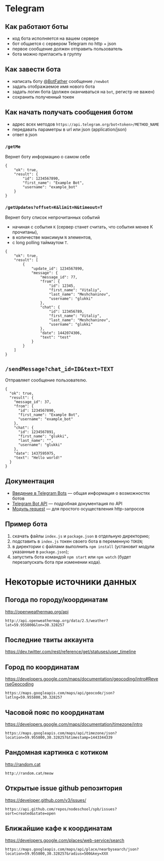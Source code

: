 # Telegram

## Как работают боты
- код бота исполняется на вашем сервере
- бот общается с сервером Telegram по http + json
- первое сообщение должен отправить пользователь
- бота можно пригласить в группу

## Как завести бота
- написать боту [@BotFather](https://telegram.me/botfather) сообщение `/newbot`
- задать отображаемое имя нового бота
- задать логин бота (должен оканчиваться на `bot`, регистр не важен)
- сохранить полученный токен

## Как начать получать сообщения ботом
- адрес всех методов `https://api.telegram.org/bot<token>/METHOD_NAME`
- передавать параметры в url или json (application/json)
- ответ в json

### `/getMe`
Вернет боту информацию о самом себе
```
{
    "ok": true,
    "result": {
        "id": 1234567890,
        "first_name": "Example Bot",
        "username": "example_bot"
    }
}
```

### `/getUpdates?offset=K&limit=N&timeout=T`
Вернет боту список непрочитанных событий
- начиная с события `K` (сервер станет считать, что события менее K прочитаны),
- в количестве максимум `N` элементов,
- с long polling таймаутом `T`.
```
{
    "ok": true,
    "result": [
        {
            "update_id": 1234567890,
            "message": {
                "message_id": 77,
                "from": {
                    "id": 12345,
                    "first_name": "Vitaliy",
                    "last_name": "Meshchaninov",
                    "username": "glukki"
                },
                "chat": {
                    "id": 123456789,
                    "first_name": "Vitaliy",
                    "last_name": "Meshchaninov",
                    "username": "glukki"
                },
                "date": 1442074306,
                "text": "test"
            }
        }
    ]
}
```

## `/sendMessage?chat_id=ID&text=TEXT`
Отправляет сообщение пользователю.
```
{
  "ok": true,
  "result": {
    "message_id": 37,
    "from": {
      "id": 1234567890,
      "first_name": "Example Bot",
      "username": "example_bot"
    },
    "chat": {
      "id": 1234567891,
      "first_name": "glukki",
      "last_name": "",
      "username": "glukki"
    },
    "date": 1437595975,
    "text": "Hello world!"
  }
}
```

## Документация
- [Введение в Telegram Bots](https://core.telegram.org/bots) — общая информация о возможностях ботов
- [Telegram Bot API](https://core.telegram.org/bots/api) — подробная документация по API
- [Модуль request](https://www.npmjs.com/package/request) — для простого осуществления http-запросов

## Пример бота
1. скачать файлы `index.js` и `package.json` в отдельную директорию;
2. подставить в `index.js` токен своего бота в переменную `TOKEN`;
3. в директории с файлами выполнить `npm install` (установит модули указанные в `package.json`);
4. запустить бота командой `npm start` или `npm watch` (будет перезапускать бота при изменении кода).

# Некоторые источники данных
## Погода по городу/координатам
http://openweathermap.org/api
```
http://api.openweathermap.org/data/2.5/weather?lat=59.955800&lon=30.328257
```

## Последние твиты аккаунта
https://dev.twitter.com/rest/reference/get/statuses/user_timeline

## Город по координатам
https://developers.google.com/maps/documentation/geocoding/intro#ReverseGeocoding
```
https://maps.googleapis.com/maps/api/geocode/json?latlng=59.955800,30.328257
```

## Часовой пояс по координатам
https://developers.google.com/maps/documentation/timezone/intro
```
https://maps.googleapis.com/maps/api/timezone/json?location=59.955800,30.328257&timestamp=1443344339
```

## Рандомная картинка с котиком
http://random.cat
```
http://random.cat/meow
```

## Открытые issue github репозитория
https://developer.github.com/v3/issues/
```
https://api.github.com/repos/nodeschool/spb/issues?sort=created&state=open
```

## Ближайшие кафе к координатам
https://developers.google.com/places/web-service/search
```
https://maps.googleapis.com/maps/api/place/nearbysearch/json?location=59.955800,30.328257&radius=500&key=XXX
```


